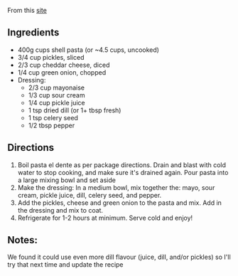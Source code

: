 From this [site](https://www.myorganizedchaos.net/2018/06/dill-pickle-pasta-salad)

## Ingredients
- 400g cups shell pasta (or ~4.5 cups, uncooked)
- 3/4 cup pickles, sliced
- 2/3 cup cheddar cheese, diced
- 1/4 cup green onion, chopped
- Dressing:
  - 2/3 cup mayonaise
  - 1/3 cup sour cream
  - 1/4 cup pickle juice
  - 1 tsp dried dill (or 1+ tbsp fresh)
  - 1 tsp celery seed
  - 1/2 tbsp pepper


## Directions
1. Boil pasta el dente as per package directions. Drain and blast with cold water to stop cooking, and make sure it's drained again. Pour pasta into a large mixing bowl and set aside
1. Make the dressing: In a medium bowl, mix together the: mayo, sour cream, pickle juice, dill, celery seed, and pepper. 
1. Add the pickles, cheese and green onion to the pasta and mix. Add in the dressing and mix to coat. 
1. Refrigerate for 1-2 hours at minimum. Serve cold and enjoy! 

## Notes:
We found it could use even more dill flavour (juice, dill, and/or pickles) so I'll try that next time and update the recipe 
